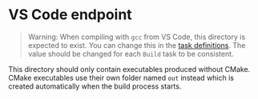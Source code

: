 # VS Code endpoint

> Warning: When compiling with `gcc` from VS Code, this directory is expected to exist. You can change this in the [task definitions](../.vscode/tasks.json#L15). The value should be changed for each `Build` task to be consistent.

This directory should only contain executables produced without CMake. CMake executables use their own folder named `out` instead which is created automatically when the build process starts.
